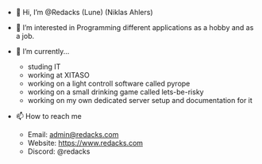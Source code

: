 - 👋 Hi, I’m @Redacks (Lune) (Niklas Ahlers)
- 👀 I’m interested in 
    Programming different applications as a hobby and as a job.

  
- 🌱 I’m currently...
    - studing IT
    - working at XITASO
    - working on a light controll software called pyrope
    - working on a small drinking game called lets-be-risky
    - working on my own dedicated server setup and documentation for it
    
- 📫 How to reach me

    - Email: admin@redacks.com
    - Website: https://www.redacks.com
    - Discord: @redacks
 
